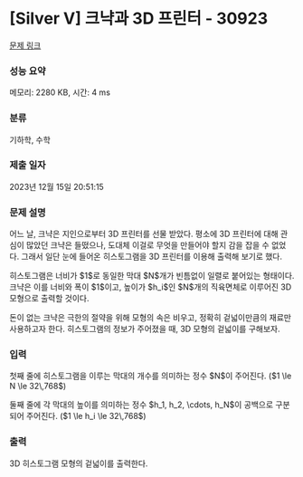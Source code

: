 # [Silver V] 크냑과 3D 프린터 - 30923 

[문제 링크](https://www.acmicpc.net/problem/30923) 

### 성능 요약

메모리: 2280 KB, 시간: 4 ms

### 분류

기하학, 수학

### 제출 일자

2023년 12월 15일 20:51:15

### 문제 설명

<p>어느 날, 크냑은 지인으로부터 3D 프린터를 선물 받았다. 평소에 3D 프린터에 대해 관심이 많았던 크냑은 들떴으나, 도대체 이걸로 무엇을 만들어야 할지 감을 잡을 수 없었다. 그래서 일단 눈에 들어온 히스토그램을 3D 프린터를 이용해 출력해 보기로 했다.</p>

<p>히스토그램은 너비가 $1$로 동일한 막대 $N$개가 빈틈없이 일렬로 붙어있는 형태이다. 크냑은 이를 너비와 폭이 $1$이고, 높이가 $h_i$인 $N$개의 직육면체로 이루어진 3D 모형으로 출력할 것이다.</p>

<p>돈이 없는 크냑은 극한의 절약을 위해 모형의 속은 비우고, 정확히 겉넓이만큼의 재료만 사용하고자 한다. 히스토그램의 정보가 주어졌을 때, 3D 모형의 겉넓이를 구해보자.</p>

### 입력 

 <p>첫째 줄에 히스토그램을 이루는 막대의 개수를 의미하는 정수 $N$이 주어진다. ($1 \le N \le 32\,768$)</p>

<p>둘째 줄에 각 막대의 높이를 의미하는 정수 $h_1, h_2, \cdots, h_N$이 공백으로 구분되어 주어진다. ($1 \le h_i \le 32\,768$)</p>

### 출력 

 <p>3D 히스토그램 모형의 겉넓이를 출력한다.</p>

